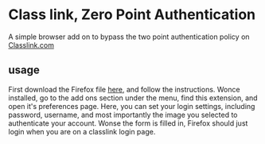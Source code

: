       

# Class link, Zero Point Authentication

A simple browser add on to bypass the two point authentication policy on [Classlink.com](https://launchpad.classlink.com/)

## usage
First download the Firefox file [here](/classlink_zero_point_authentication-0.2.1-an+fx.xpi), and follow the instructions.
Wonce installed, go to the add ons section under the menu, find this extension, and open it's preferences page. Here, you can set your login settings, including password, username, and most importantly the image you selected to authenticate your account.
Wonse the form is filled in, Firefox should just login when you are on a classlink login page.

